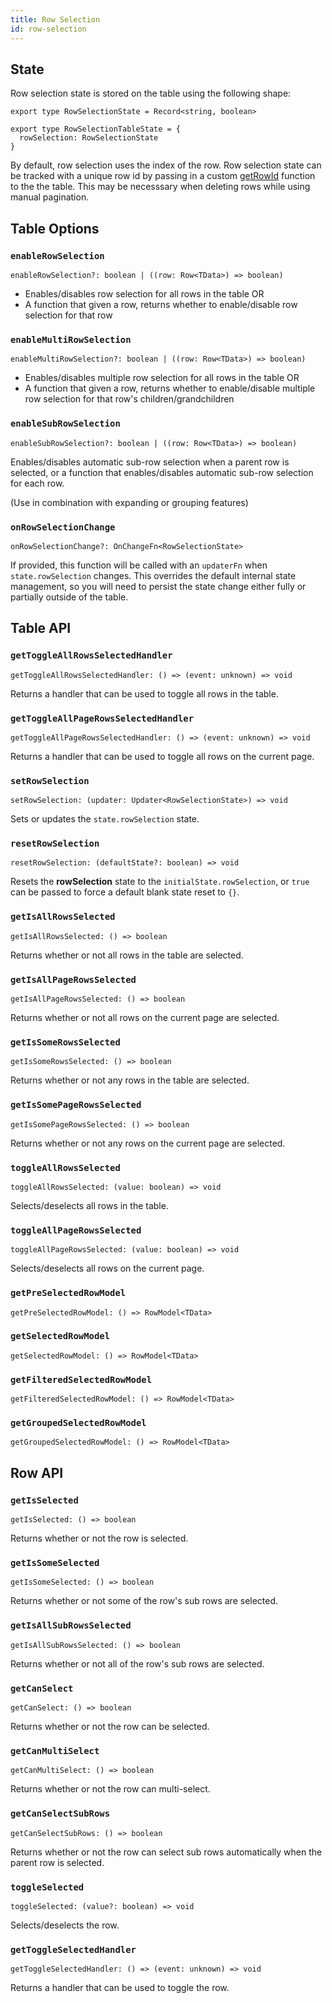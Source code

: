 ```yaml
---
title: Row Selection
id: row-selection
---
```


## State

Row selection state is stored on the table using the following shape:

```tsx
export type RowSelectionState = Record<string, boolean>

export type RowSelectionTableState = {
  rowSelection: RowSelectionState
}
```

By default, row selection uses the index of the row. Row selection state can be tracked with a unique row id by passing in a custom [getRowId](../../api/core/table.md#getrowid) function to the the table. This may be necesssary when deleting rows while using manual pagination.

## Table Options

### `enableRowSelection`

```tsx
enableRowSelection?: boolean | ((row: Row<TData>) => boolean)
```

- Enables/disables row selection for all rows in the table OR
- A function that given a row, returns whether to enable/disable row selection for that row

### `enableMultiRowSelection`

```tsx
enableMultiRowSelection?: boolean | ((row: Row<TData>) => boolean)
```

- Enables/disables multiple row selection for all rows in the table OR
- A function that given a row, returns whether to enable/disable multiple row selection for that row's children/grandchildren

### `enableSubRowSelection`

```tsx
enableSubRowSelection?: boolean | ((row: Row<TData>) => boolean)
```

Enables/disables automatic sub-row selection when a parent row is selected, or a function that enables/disables automatic sub-row selection for each row.

(Use in combination with expanding or grouping features)

### `onRowSelectionChange`

```tsx
onRowSelectionChange?: OnChangeFn<RowSelectionState>
```

If provided, this function will be called with an `updaterFn` when `state.rowSelection` changes. This overrides the default internal state management, so you will need to persist the state change either fully or partially outside of the table.

## Table API

### `getToggleAllRowsSelectedHandler`

```tsx
getToggleAllRowsSelectedHandler: () => (event: unknown) => void
```

Returns a handler that can be used to toggle all rows in the table.

### `getToggleAllPageRowsSelectedHandler`

```tsx
getToggleAllPageRowsSelectedHandler: () => (event: unknown) => void
```

Returns a handler that can be used to toggle all rows on the current page.

### `setRowSelection`

```tsx
setRowSelection: (updater: Updater<RowSelectionState>) => void
```

Sets or updates the `state.rowSelection` state.

### `resetRowSelection`

```tsx
resetRowSelection: (defaultState?: boolean) => void
```

Resets the **rowSelection** state to the `initialState.rowSelection`, or `true` can be passed to force a default blank state reset to `{}`.

### `getIsAllRowsSelected`

```tsx
getIsAllRowsSelected: () => boolean
```

Returns whether or not all rows in the table are selected.

### `getIsAllPageRowsSelected`

```tsx
getIsAllPageRowsSelected: () => boolean
```

Returns whether or not all rows on the current page are selected.

### `getIsSomeRowsSelected`

```tsx
getIsSomeRowsSelected: () => boolean
```

Returns whether or not any rows in the table are selected.

### `getIsSomePageRowsSelected`

```tsx
getIsSomePageRowsSelected: () => boolean
```

Returns whether or not any rows on the current page are selected.

### `toggleAllRowsSelected`

```tsx
toggleAllRowsSelected: (value: boolean) => void
```

Selects/deselects all rows in the table.

### `toggleAllPageRowsSelected`

```tsx
toggleAllPageRowsSelected: (value: boolean) => void
```

Selects/deselects all rows on the current page.

### `getPreSelectedRowModel`

```tsx
getPreSelectedRowModel: () => RowModel<TData>
```

### `getSelectedRowModel`

```tsx
getSelectedRowModel: () => RowModel<TData>
```

### `getFilteredSelectedRowModel`

```tsx
getFilteredSelectedRowModel: () => RowModel<TData>
```

### `getGroupedSelectedRowModel`

```tsx
getGroupedSelectedRowModel: () => RowModel<TData>
```

## Row API

### `getIsSelected`

```tsx
getIsSelected: () => boolean
```

Returns whether or not the row is selected.

### `getIsSomeSelected`

```tsx
getIsSomeSelected: () => boolean
```

Returns whether or not some of the row's sub rows are selected.

### `getIsAllSubRowsSelected`

```tsx
getIsAllSubRowsSelected: () => boolean
```

Returns whether or not all of the row's sub rows are selected.

### `getCanSelect`

```tsx
getCanSelect: () => boolean
```

Returns whether or not the row can be selected.

### `getCanMultiSelect`

```tsx
getCanMultiSelect: () => boolean
```

Returns whether or not the row can multi-select.

### `getCanSelectSubRows`

```tsx
getCanSelectSubRows: () => boolean
```

Returns whether or not the row can select sub rows automatically when the parent row is selected.

### `toggleSelected`

```tsx
toggleSelected: (value?: boolean) => void
```

Selects/deselects the row.

### `getToggleSelectedHandler`

```tsx
getToggleSelectedHandler: () => (event: unknown) => void
```

Returns a handler that can be used to toggle the row.
